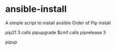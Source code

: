 # ansible-install
A simple script to install ansible
Order of Pip install

pip21 3
  calls pipupgrade $cm1
    calls piprelease 3

pipup
